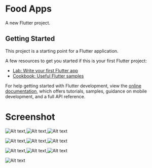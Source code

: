 # Food Apps

A new Flutter project.

## Getting Started

This project is a starting point for a Flutter application.

A few resources to get you started if this is your first Flutter project:

- [Lab: Write your first Flutter app](https://docs.flutter.dev/get-started/codelab)
- [Cookbook: Useful Flutter samples](https://docs.flutter.dev/cookbook)

For help getting started with Flutter development, view the
[online documentation](https://docs.flutter.dev/), which offers tutorials,
samples, guidance on mobile development, and a full API reference.

# Screenshot
![Alt text](https://github.com/wahhya/Project-1/blob/main/Screenshot%202023-12-13%20163020.png),![Alt text](https://github.com/wahhya/Project-1/blob/main/Screenshot%202023-12-13%20163901.png),![Alt text](https://github.com/wahhya/Project-1/blob/main/Screenshot%202023-12-13%20163834.png)

![Alt text](https://github.com/wahhya/Project-1/blob/main/Screenshot%202023-12-13%20164108.png),![Alt text](https://github.com/wahhya/Project-1/blob/main/Screenshot%202023-12-13%20164319.png),![Alt text](https://github.com/wahhya/Project-1/blob/main/Screenshot%202023-12-13%20164440.png)

![Alt text](https://github.com/wahhya/Project-1/blob/main/Screenshot%202023-12-13%20164542.png),![Alt text](https://github.com/wahhya/Project-1/blob/main/Screenshot%202023-12-13%20164629.png),![Alt text](https://github.com/wahhya/Project-1/blob/main/Screenshot%202023-12-13%20164950.png)

![Alt text](https://github.com/wahhya/Project-1/blob/main/Screenshot%202023-12-13%20165111.png)





